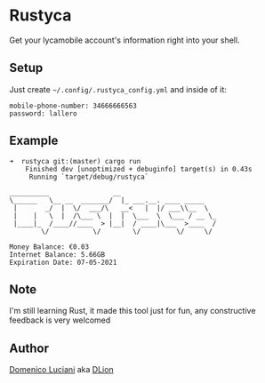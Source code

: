 # Rustyca

Get your lycamobile account's information right into your shell.

## Setup

Just create `~/.config/.rustyca_config.yml` and inside of it:

```
mobile-phone-number: 34666666563
password: lallero
```

## Example

```
➜  rustyca git:(master) cargo run
    Finished dev [unoptimized + debuginfo] target(s) in 0.43s
     Running `target/debug/rustyca`

__________                __
\______   \__ __  _______/  |_ ___.__. ____ _____
 |       _/  |  \/  ___/\   __<   |  |/ ___\\__  \
 |    |   \  |  /\___ \  |  |  \___  \  \___ / __ \_
 |____|_  /____//____  > |__|  / ____|\___  >____  /
        \/           \/        \/         \/     \/

Money Balance: €0.03
Internet Balance: 5.66GB
Expiration Date: 07-05-2021
```

## Note

I'm still learning Rust, it made this tool just for fun, any constructive feedback is very welcomed

## Author

[Domenico Luciani](https://domenicoluciani.com) aka [DLion](https://github.com)




